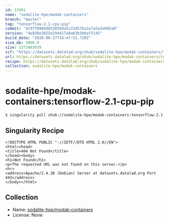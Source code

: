 ```yaml
---
id: 13481
name: "sodalite-hpe/modak-containers"
branch: "master"
tag: "tensorflow-2.1-cpu-pip"
commit: "4c977898dd853859da5c21d57ba1e7a5a2e685a0"
version: "4e838e3025e294417a8a63b3b6af3145"
build_date: "2020-06-27T16:47:51.720Z"
size_mb: 3066.0
size: 1373483039
sif: "https://datasets.datalad.org/shub/sodalite-hpe/modak-containers/tensorflow-2.1-cpu-pip/2020-06-27-4c977898-4e838e30/4e838e3025e294417a8a63b3b6af3145.sif"
url: https://datasets.datalad.org/shub/sodalite-hpe/modak-containers/tensorflow-2.1-cpu-pip/2020-06-27-4c977898-4e838e30/
recipe: https://datasets.datalad.org/shub/sodalite-hpe/modak-containers/tensorflow-2.1-cpu-pip/2020-06-27-4c977898-4e838e30/Singularity
collection: sodalite-hpe/modak-containers
---
```


# sodalite-hpe/modak-containers:tensorflow-2.1-cpu-pip

```bash
$ singularity pull shub://sodalite-hpe/modak-containers:tensorflow-2.1-cpu-pip
```

## Singularity Recipe

```singularity
<!DOCTYPE HTML PUBLIC "-//IETF//DTD HTML 2.0//EN">
<html><head>
<title>404 Not Found</title>
</head><body>
<h1>Not Found</h1>
<p>The requested URL was not found on this server.</p>
<hr>
<address>Apache/2.4.38 (Debian) Server at datasets.datalad.org Port 443</address>
</body></html>
```

## Collection

 - Name: [sodalite-hpe/modak-containers](https://github.com/sodalite-hpe/modak-containers)
 - License: None

